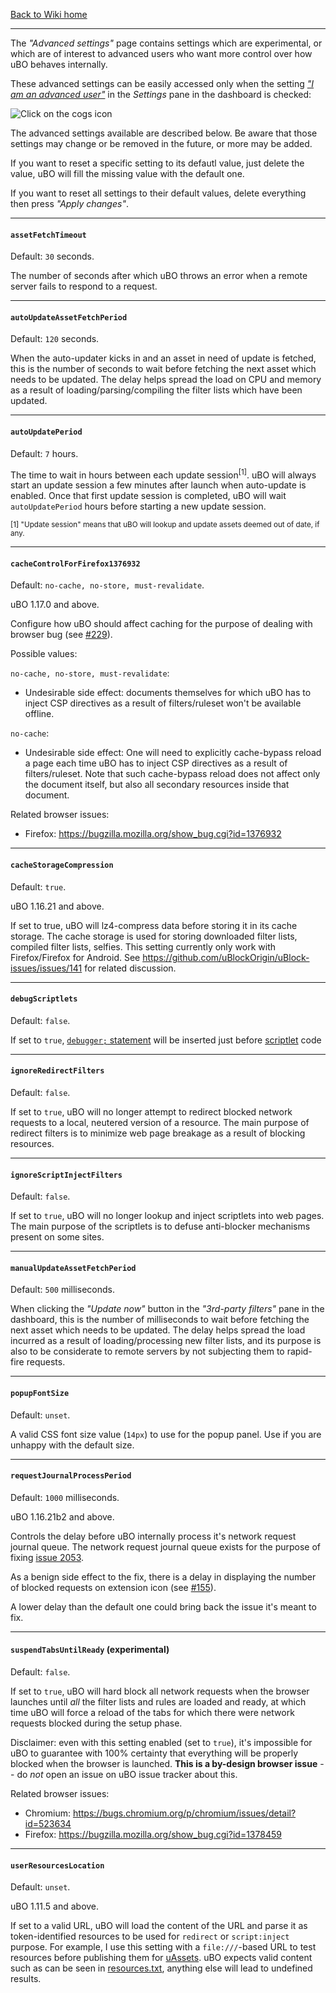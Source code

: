 [Back to Wiki home](https://github.com/gorhill/uBlock/wiki)

***

The _"Advanced settings"_ page contains settings which are experimental, or which are of interest to advanced users who want more control over how uBO behaves internally.

These advanced settings can be easily accessed only when the setting [_"I am an advanced user"_](https://github.com/gorhill/uBlock/wiki/Advanced-user-features) in the _Settings_ pane in the dashboard is checked:

![Click on the _cogs_ icon](https://cloud.githubusercontent.com/assets/585534/20042797/2800dcd4-a44e-11e6-9bc8-a5e0c960262c.png)

The advanced settings available are described below. Be aware that those settings may change or be removed in the future, or more may be added.

If you want to reset a specific setting to its defautl value, just delete the value, uBO will fill the missing value with the default one.

If you want to reset all settings to their default values, delete everything then press _"Apply changes"_.

***

#### `assetFetchTimeout`

Default: `30` seconds.

The number of seconds after which uBO throws an error when a remote server fails to respond to a request.

***

#### `autoUpdateAssetFetchPeriod`

Default: `120` seconds.

When the auto-updater kicks in and an asset in need of update is fetched, this is the number of seconds to wait before fetching the next asset which needs to be updated. The delay helps spread the load on CPU and memory as a result of loading/parsing/compiling the filter lists which have been updated.

***

#### `autoUpdatePeriod`

Default: `7` hours.

The time to wait in hours between each update session<sup>[1]</sup>. uBO will always start an update session a few minutes after launch when auto-update is enabled. Once that first update session is completed, uBO will wait `autoUpdatePeriod` hours before starting a new update session.

<sub>[1] "Update session" means that uBO will lookup and update assets deemed out of date, if any.</sub>

***

#### `cacheControlForFirefox1376932`

Default: `no-cache, no-store, must-revalidate`.

uBO 1.17.0 and above.

Configure how uBO should affect caching for the purpose of dealing with browser bug (see [#229](https://github.com/uBlockOrigin/uBlock-issues/issues/229)).

Possible values:

`no-cache, no-store, must-revalidate`:
- Undesirable side effect: documents themselves for which uBO has to inject CSP directives as a result of filters/ruleset won't be available offline.

`no-cache`:
- Undesirable side effect: One will need to explicitly cache-bypass reload a page each time uBO has to inject CSP directives as a result of filters/ruleset. Note that such cache-bypass reload does not affect only the document itself, but also all secondary resources inside that document.

Related browser issues:
- Firefox: <https://bugzilla.mozilla.org/show_bug.cgi?id=1376932>

***

#### `cacheStorageCompression`

Default: `true`.

uBO 1.16.21 and above.

If set to true, uBO will lz4-compress data before storing it in its cache storage. The cache storage is used for storing downloaded filter lists, compiled filter lists, selfies. This setting currently only work with Firefox/Firefox for Android. See https://github.com/uBlockOrigin/uBlock-issues/issues/141 for related discussion.



***

#### `debugScriptlets`

Default: `false`.

If set to `true`, [`debugger;` statement](https://developer.mozilla.org/en-US/docs/Web/JavaScript/Reference/Statements/debugger) will be inserted just before [scriptlet](https://github.com/gorhill/uBlock/wiki/Static-filter-syntax#scriptlet-injection) code

***

#### `ignoreRedirectFilters`

Default: `false`.

If set to `true`, uBO will no longer attempt to redirect blocked network requests to a local, neutered version of a resource. The main purpose of redirect filters is to minimize web page breakage as a result of blocking resources.

***

#### `ignoreScriptInjectFilters`

Default: `false`.

If set to `true`, uBO will no longer lookup and inject scriptlets into web pages. The main purpose of the scriptlets is to defuse anti-blocker mechanisms present on some sites.

***

#### `manualUpdateAssetFetchPeriod`

Default: `500` milliseconds.

When clicking the _"Update now"_ button in the _"3rd-party filters"_ pane in the dashboard, this is the number of milliseconds to wait before fetching the next asset which needs to be updated. The delay helps spread the load incurred as a result of loading/processing new filter lists, and its purpose is also to be considerate to remote servers by not subjecting them to rapid-fire requests.

***

#### `popupFontSize`

Default: `unset`.

A valid CSS font size value (`14px`) to use for the popup panel. Use if you are unhappy with the default size.

***

#### `requestJournalProcessPeriod`

Default: `1000` milliseconds.

uBO 1.16.21b2 and above.

Controls the delay before uBO internally process it's network request journal queue. The network request journal queue exists for the purpose of fixing [issue 2053](https://github.com/gorhill/uBlock/issues/2053).

As a benign side effect to the fix, there is a delay in displaying the number of blocked requests on extension icon (see [#155](https://github.com/uBlockOrigin/uBlock-issues/issues/155)).

A lower delay than the default one could bring back the issue it's meant to fix.

***

#### `suspendTabsUntilReady` (experimental)

Default: `false`.

If set to `true`, uBO will hard block all network requests when the browser launches until _all_ the filter lists and rules are loaded and ready, at which time uBO will force a reload of the tabs for which there were network requests blocked during the setup phase.

Disclaimer: even with this setting enabled (set to `true`), it's impossible for uBO to guarantee with 100% certainty that everything will be properly blocked when the browser is launched. **This is a by-design browser issue** -- do _not_ open an issue on uBO issue tracker about this.

Related browser issues:
- Chromium: <https://bugs.chromium.org/p/chromium/issues/detail?id=523634>
- Firefox: <https://bugzilla.mozilla.org/show_bug.cgi?id=1378459>

***

#### `userResourcesLocation` 

Default: `unset`.

uBO 1.11.5 and above.

If set to a valid URL, uBO will load the content of the URL and parse it as token-identified resources to be used for `redirect` or `script:inject` purpose. For example, I use this setting with a `file:///`-based URL to test resources before publishing them for [uAssets](https://github.com/uBlockOrigin/uAssets). uBO expects valid content such as can be seen in [resources.txt](https://github.com/uBlockOrigin/uAssets/blob/master/filters/resources.txt), anything else will lead to undefined results.